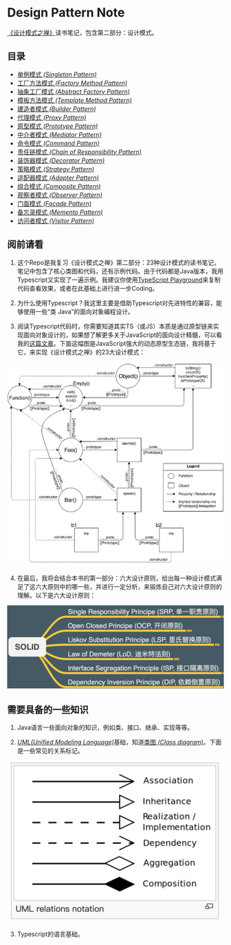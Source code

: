 <!--
 * @description: 
 * @Author: Tian Zhi
 * @Date: 2020-04-26 09:11:18
 * @LastEditors: Tian Zhi
 * @LastEditTime: 2020-07-20 20:25:48
 -->
# Design Pattern Note
[《设计模式之禅》](https://book.douban.com/subject/25843319/)读书笔记，包含第二部分：设计模式。

## 目录

* [单例模式 *(Singleton Pattern)*](./Singleton)
* [工厂方法模式 *(Factory Method Pattern)*](./Factory%20Method)
* [抽象工厂模式 *(Abstract Factory Pattern)*](./Abstract%20Factory)
* [模板方法模式 *(Template Method Pattern)*](./Template%20Method)
* [建造者模式 *(Builder Pattern)*](./Builder)
* [代理模式 *(Proxy Pattern)*](./Proxy)
* [原型模式 *(Prototype Pattern)*](./Prototype)
* [中介者模式 *(Mediator Pattern)*](./Mediator)
* [命令模式 *(Command Pattern)*](./Command)
* [责任链模式 *(Chain of Responsibility Pattern)*](./Chain%20of%20Responsibility)
* [装饰器模式 *(Decorator Pattern)*](./Decorator)
* [策略模式 *(Strategy Pattern)*](./Strategy)
* [适配器模式 *(Adapter Pattern)*](./Adapter)
* [组合模式 *(Composite Pattern)*](./Composite)
* [观察者模式 *(Observer Pattern)*](./Observer)
* [门面模式 *(Facade Pattern)*](./Facade)
* [备忘录模式 *(Memento Pattern)*](./Memento)
* [访问者模式 *(Visitor Pattern)*](./Visitor)

## 阅前请看

1. 这个Repo是我复习《设计模式之禅》第二部分：23种设计模式的读书笔记，笔记中包含了核心类图和代码，还有示例代码。由于代码都是Java版本，我用Typescript又实现了一遍示例。我建议你使用[TypeScript Playground](https://www.typescriptlang.org/play)来复制代码查看效果，或者在此基础上进行进一步Coding。

2. 为什么使用Typescript？我这里主要是借助Typescript对先进特性的兼容，能够使用一些“类 Java”的面向对象编程设计。

3. 阅读Typescript代码时，你需要知道其实TS（或JS）本质是通过原型链来实现面向对象设计的，如果想了解更多关于JavaScript的面向设计精髓，可以看我的[这篇文章](https://juejin.im/post/5ea29046f265da47ea2be75d)。下面这幅图是JavaScript强大的动态原型生态链，我将基于它，来实现《设计模式之禅》的23大设计模式：

![Javascript prototype chain](./javascript_prototype_chain.png)

4. 在最后，我将会结合本书的第一部分：六大设计原则，给出每一种设计模式满足了这六大原则中的哪一些，并进行一定分析，来锻炼自己对六大设计原则的理解。以下是六大设计原则：

![SOLID principle](./SOLID.png)

## 需要具备的一些知识

1. Java语言一些面向对象的知识，例如类、接口、继承、实现等等。

2. [*UML(Unified Modeling Language)*](https://en.wikipedia.org/wiki/Unified_Modeling_Language)基础，知道[类图 *(Class diagram)*](https://en.wikipedia.org/wiki/Class_diagram)。下面是一些常见的关系标记。

![UML relations notation](./uml_relation_notation.png)

3. Typescript的语言基础。

